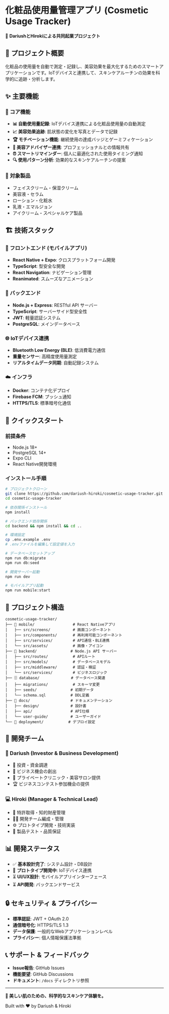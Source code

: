# 化粧品使用量管理アプリ (Cosmetic Usage Tracker)

🧴 **DariushとHirokiによる共同起業プロジェクト**

## 📝 プロジェクト概要

化粧品の使用量を自動で測定・記録し、美容効果を最大化するためのスマートアプリケーションです。IoTデバイスと連携して、スキンケアルーチンの効果を科学的に追跡・分析します。

## ✨ 主要機能

### 🎯 コア機能
- **📊 自動使用量記録**: IoTデバイス連携による化粧品使用量の自動測定
- **📈 美容効果追跡**: 肌状態の変化を写真とデータで記録
- **🏆 モチベーション機能**: 継続使用の達成バッジとゲーミフィケーション
- **💄 美容アドバイザー連携**: プロフェッショナルとの情報共有
- **⏰ スマートリマインダー**: 個人に最適化された使用タイミング通知
- **🔍 使用パターン分析**: 効果的なスキンケアルーチンの提案

### 🎨 対象製品
- フェイスクリーム・保湿クリーム
- 美容液・セラム
- ローション・化粧水
- 乳液・エマルジョン
- アイクリーム・スペシャルケア製品

## 🏗️ 技術スタック

### 📱 フロントエンド (モバイルアプリ)
- **React Native + Expo**: クロスプラットフォーム開発
- **TypeScript**: 型安全な開発
- **React Navigation**: ナビゲーション管理
- **Reanimated**: スムーズなアニメーション

### 🔧 バックエンド
- **Node.js + Express**: RESTful API サーバー
- **TypeScript**: サーバーサイド型安全性
- **JWT**: 軽量認証システム
- **PostgreSQL**: メインデータベース

### 🌐 IoTデバイス連携
- **Bluetooth Low Energy (BLE)**: 低消費電力通信
- **重量センサー**: 高精度使用量測定
- **リアルタイムデータ同期**: 自動記録システム

### ☁️ インフラ
- **Docker**: コンテナ化デプロイ
- **Firebase FCM**: プッシュ通知
- **HTTPS/TLS**: 標準暗号化通信

## 🚀 クイックスタート

### 前提条件
- Node.js 18+
- PostgreSQL 14+
- Expo CLI
- React Native開発環境

### インストール手順

```bash
# プロジェクトクローン
git clone https://github.com/dariush-hiroki/cosmetic-usage-tracker.git
cd cosmetic-usage-tracker

# 依存関係インストール
npm install

# バックエンド依存関係
cd backend && npm install && cd ..

# 環境設定
cp .env.example .env
# .envファイルを編集して設定値を入力

# データベースセットアップ
npm run db:migrate
npm run db:seed

# 開発サーバー起動
npm run dev

# モバイルアプリ起動
npm run mobile:start
```

## 📁 プロジェクト構造

```
cosmetic-usage-tracker/
├── 📱 mobile/                 # React Nativeアプリ
│   ├── src/screens/          # 画面コンポーネント
│   ├── src/components/       # 再利用可能コンポーネント
│   ├── src/services/         # API通信・BLE連携
│   └── src/assets/           # 画像・アイコン
├── 🔧 backend/               # Node.js API サーバー
│   ├── src/routes/           # APIルート
│   ├── src/models/           # データベースモデル
│   ├── src/middleware/       # 認証・検証
│   └── src/services/         # ビジネスロジック
├── 🗄️ database/              # データベース関連
│   ├── migrations/           # スキーマ変更
│   ├── seeds/               # 初期データ
│   └── schema.sql           # DDL定義
├── 📖 docs/                  # ドキュメンテーション
│   ├── design/              # 設計書
│   ├── api/                 # API仕様
│   └── user-guide/          # ユーザーガイド
└── 🚀 deployment/           # デプロイ設定
```

## 👥 開発チーム

### 💼 Dariush (Investor & Business Development)
- 🏦 投資・資金調達
- 🤝 ビジネス機会の創出
- 🏪 プライベートクリニック・美容サロン提供
- 🏆 ビジネスコンテスト参加機会の提供

### 💻 Hiroki (Manager & Technical Lead)
- 📜 特許取得・知的財産管理
- 👩‍💻 開発チーム編成・管理
- ⚙️ プロトタイプ開発・技術実装
- 🔬 製品テスト・品質保証

## 📊 開発ステータス

- ✅ **基本設計完了**: システム設計・DB設計
- 🔄 **プロトタイプ開発中**: IoTデバイス連携
- ⏳ **UI/UX設計**: モバイルアプリインターフェース
- ⏳ **API開発**: バックエンドサービス

## 🔒 セキュリティ & プライバシー

- **標準認証**: JWT + OAuth 2.0
- **通信暗号化**: HTTPS/TLS 1.3
- **データ保護**: 一般的なWebアプリケーションレベル
- **プライバシー**: 個人情報保護法準拠

## 📞 サポート & フィードバック

- **Issue報告**: GitHub Issues
- **機能要望**: GitHub Discussions
- **ドキュメント**: `/docs` ディレクトリ参照

---

**🎨 美しい肌のための、科学的なスキンケア体験を。**

Built with ❤️ by Dariush & Hiroki
